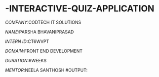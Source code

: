 # -INTERACTIVE-QUIZ-APPLICATION

*COMPANY*:CODTECH IT SOLUTIONS

*NAME*:PARSHA BHAVANIPRASAD

*INTERN ID*:CT6WVPT

*DOMAIN*:FRONT END DEVELOPMENT

*DURATION*:6WEEKS

*MENTOR*:NEELA SANTHOSH
#OUTPUT:



